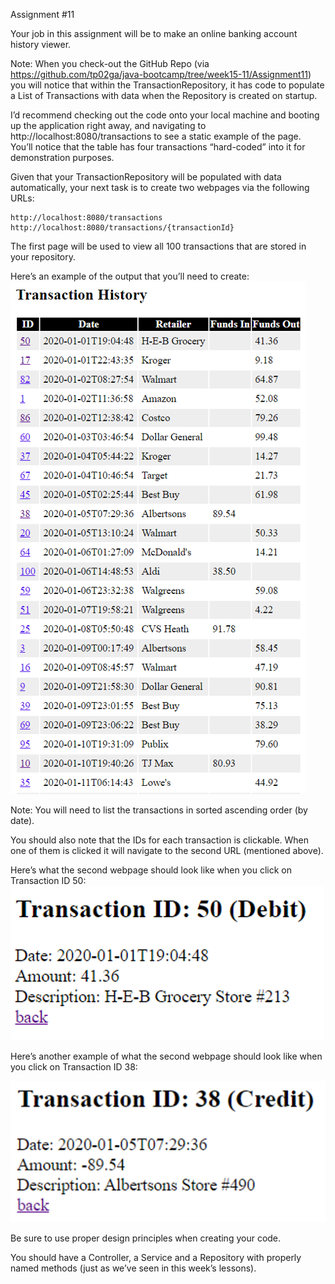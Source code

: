 
Assignment #11

Your job in this assignment will be to make an online banking account history viewer.

Note: When you check-out the GitHub Repo (via https://github.com/tp02ga/java-bootcamp/tree/week15-11/Assignment11) you will notice that within the TransactionRepository, it has code to populate a List of Transactions with data when the Repository is created on startup.

I’d recommend checking out the code onto your local machine and booting up the application right away, and navigating to http://localhost:8080/transactions to see a static example of the page. You’ll notice that the table has four transactions “hard-coded” into it for demonstration purposes.

Given that your TransactionRepository will be populated with data automatically, your next task is to create two webpages via the following URLs:

    http://localhost:8080/transactions
    http://localhost:8080/transactions/{transactionId}

The first page will be used to view all 100 transactions that are stored in your repository.

Here’s an example of the output that you’ll need to create:
![img.png](img.png)

Note: You will need to list the transactions in sorted ascending order (by date).

You should also note that the IDs for each transaction is clickable. When one of them is clicked it will navigate to the second URL (mentioned above).

Here’s what the second webpage should look like when you click on Transaction ID 50:
![img_1.png](img_1.png)

Here’s another example of what the second webpage should look like when you click on Transaction ID 38:

![img_2.png](img_2.png)


Be sure to use proper design principles when creating your code.

You should have a Controller, a Service and a Repository with properly named methods (just as we’ve seen in this week’s lessons).